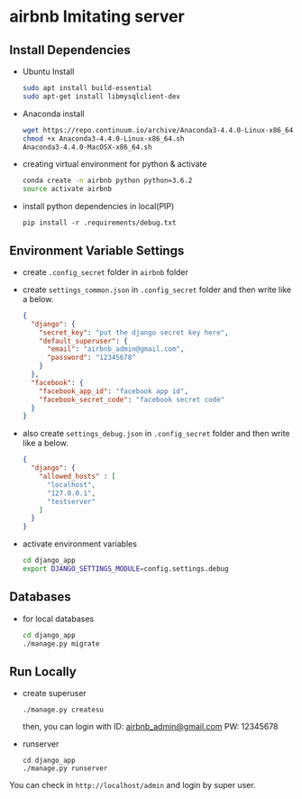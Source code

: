 # airbnb lmitating server

## Install Dependencies

* Ubuntu Install

  ```bash
  sudo apt install build-essential
  sudo apt-get install libmysqlclient-dev
  ```

* Anaconda install

  ```bash
  wget https://repo.continuum.io/archive/Anaconda3-4.4.0-Linux-x86_64.sh 
  chmod +x Anaconda3-4.4.0-Linux-x86_64.sh
  Anaconda3-4.4.0-MacOSX-x86_64.sh
  ```

* creating virtual environment for python & activate

  ```bash
  conda create -n airbnb python python=3.6.2
  source activate airbnb
  ```

* install python dependencies in local(PIP)

  ```
  pip install -r .requirements/debug.txt
  ```



## Environment Variable Settings

* create `.config_secret` folder in `airbnb` folder

* create `settings_common.json` in `.config_secret` folder and then write like a below.

  ```json
  {
    "django": {
      "secret_key": "put the django secret key here",
      "default_superuser": {
        "email": "airbnb_admin@gmail.com",
        "password": "12345678"
      }
    },
    "facebook": {
      "facebook_app_id": "facebook app id",
      "facebook_secret_code": "facebook secret code"
    }
  }
  ```

* also create `settings_debug.json` in `.config_secret` folder and then write like a below.

  ```json
  {
    "django": {
      "allowed_hosts" : [
        "localhost",
        "127.0.0.1",
        "testserver"
      ]
    }
  }
  ```

* activate environment variables

  ```bash
  cd django_app
  export DJANGO_SETTINGS_MODULE=config.settings.debug
  ```

  

## Databases

* for local databases

  ```bash
  cd django_app
  ./manage.py migrate
  ```

## Run Locally

- create superuser

  ```
  ./manage.py createsu
  ```

  then, you can login with ID: airbnb_admin@gmail.com PW: 12345678

  

- runserver

  ```
  cd django_app
  ./manage.py runserver
  ```

You can check in  `http://localhost/admin` and login by super user.

